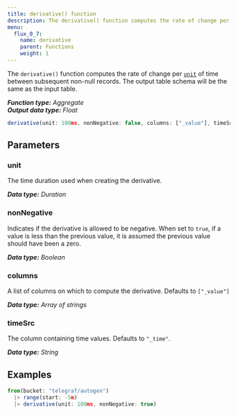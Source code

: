 ```yaml
---
title: derivative() function
description: The derivative() function computes the rate of change per unit of time between subsequent non-null records.
menu:
  flux_0_7:
    name: derivative
    parent: Functions
    weight: 1
---
```


The `derivative()` function computes the rate of change per [`unit`](#unit) of time between subsequent non-null records.
The output table schema will be the same as the input table.

_**Function type:** Aggregate_  
_**Output data type:** Float_

```js
derivative(unit: 100ms, nonNegative: false, columns: ["_value"], timeSrc: "_time")
```

## Parameters

### unit
The time duration used when creating the derivative.

_**Data type:** Duration_

### nonNegative
Indicates if the derivative is allowed to be negative.
When set to `true`, if a value is less than the previous value, it is assumed the previous value should have been a zero.

_**Data type:** Boolean_

### columns
A list of columns on which to compute the derivative.
Defaults to `["_value"]`

_**Data type:** Array of strings_

### timeSrc
The column containing time values.
Defaults to `"_time"`.

_**Data type:** String_

## Examples
```js
from(bucket: "telegraf/autogen")
  |> range(start: -5m)
  |> derivative(unit: 100ms, nonNegative: true)
```
